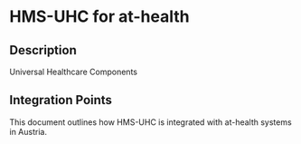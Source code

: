 # HMS-UHC for at-health

## Description

Universal Healthcare Components

## Integration Points

This document outlines how HMS-UHC is integrated with at-health systems in Austria.

